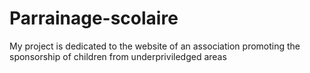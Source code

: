 # Parrainage-scolaire
 My project is dedicated to the website of an association promoting the sponsorship of children from underpriviledged areas 
